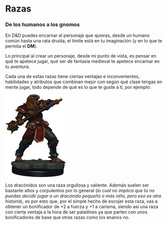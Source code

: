# Razas
### De los humanos a los gnomos

En D&D puedes encarnar al personaje que quieras, desde un humano común hasta una rata druída, el límite está en tu imaginación (y en lo que te permita el **DM**).

Lo principal al crear un personaje, desde mi punto de vista, es pensar en qué te apetece jugar, qué ser de fantasía medieval te apetece encarnar en tu aventura. 

Cada una de estas razas tiene ciertas ventajas e inconvenientes, habilidades y atributos que combinan mejor con según qué clase tengas en mente jugar, todo depende de qué es lo que te guste a ti, por ejemplo:

![dracon](/docs/images/dracon.jpeg)

Los dracónidos son una raza orgullosa y valiente. Además suelen ser bastante altos y corpulentos por lo general (*lo cual no implica que tú no puedas decidir jugar a un dracónido pequeño o más niño, pero eso es otra historia*), es por esto que, por el simple hecho de escojer esta raza, vas a obtener un bonificador de +2 a fuerza y +1 a carisma, siendo así una raza con cierta ventaja a la hora de ser paladines ya que parten con unos bonificadores de base que otras razas como los enanos no.
